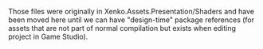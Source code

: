 Those files were originally in Xenko.Assets.Presentation/Shaders and have been moved here until we can have "design-time" package references (for assets that are not part of normal compilation but exists when editing project in Game Studio).